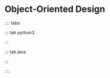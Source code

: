 # Object-Oriented Design

:::: tabs

::: tab python3

<Jupyter filePath="ood/python.ipynb" />

:::

::: tab java

<Jupyter filePath="ood/java.ipynb" />

:::

::::
